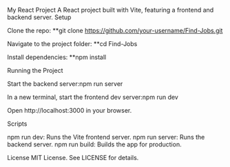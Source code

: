 My React Project
A React project built with Vite, featuring a frontend and backend server.
Setup

Clone the repo:
\*\*git clone https://github.com/your-username/Find-Jobs.git

Navigate to the project folder:
\*\*cd Find-Jobs

Install dependencies:
\*\*npm install

Running the Project

Start the backend server:npm run server

In a new terminal, start the frontend dev server:npm run dev

Open http://localhost:3000 in your browser.

Scripts

npm run dev: Runs the Vite frontend server.
npm run server: Runs the backend server.
npm run build: Builds the app for production.

License
MIT License. See LICENSE for details.
